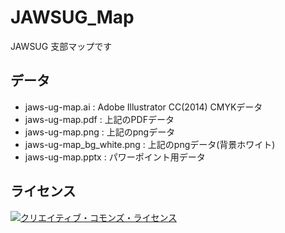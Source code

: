 # JAWSUG_Map
JAWSUG 支部マップです

## データ

* jaws-ug-map.ai : Adobe Illustrator CC(2014) CMYKデータ
* jaws-ug-map.pdf : 上記のPDFデータ
* jaws-ug-map.png : 上記のpngデータ
* jaws-ug-map_bg_white.png : 上記のpngデータ(背景ホワイト)
* jaws-ug-map.pptx : パワーポイント用データ

## ライセンス
<a rel="license" href="http://creativecommons.org/licenses/by-nc/4.0/"><img alt="クリエイティブ・コモンズ・ライセンス" style="border-width:0" src="https://i.creativecommons.org/l/by-nc/4.0/88x31.png" /></a>
